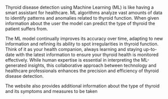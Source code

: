 Thyroid disease detection using Machine Learning (ML) is like having a smart assistant for healthcare. ML algorithms analyze vast amounts of data to identify patterns and anomalies related to thyroid function. When given information about the user the model can predict the type of thyroid the patient suffers from. 

The ML model continually improves its accuracy over time, adapting to new information and refining its ability to spot irregularities in thyroid function. Think of it as your health companion, always learning and staying up-to-date with the latest information to ensure your thyroid health is monitored effectively. While human expertise is essential in interpreting the ML-generated insights, this collaborative approach between technology and healthcare professionals enhances the precision and efficiency of thyroid disease detection.

The website also provides additional information about the type of thyroid and its symptoms and measures to be taken

